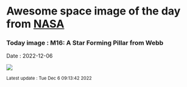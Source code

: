 
# Awesome space image of the day from [NASA](https://api.nasa.gov/)

### Today image : M16: A Star Forming Pillar from Webb
Date : 2022-12-06

![](https://apod.nasa.gov/apod/image/2212/M16Pillar_WebbOzsarac_960.jpg)

<small>Latest update : Tue Dec  6 09:13:42 2022</small>
        